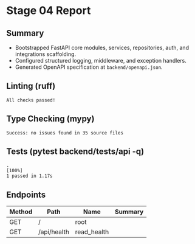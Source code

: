 # Stage 04 Report

## Summary
- Bootstrapped FastAPI core modules, services, repositories, auth, and integrations scaffolding.
- Configured structured logging, middleware, and exception handlers.
- Generated OpenAPI specification at `backend/openapi.json`.

## Linting (ruff)
```
All checks passed!
```

## Type Checking (mypy)
```
Success: no issues found in 35 source files
```

## Tests (pytest backend/tests/api -q)
```
.                                                                                                                        [100%]
1 passed in 1.17s
```

## Endpoints
| Method | Path | Name | Summary |
|---|---|---|---|
| GET | / | root |  |
| GET | /api/health | read_health |  |
